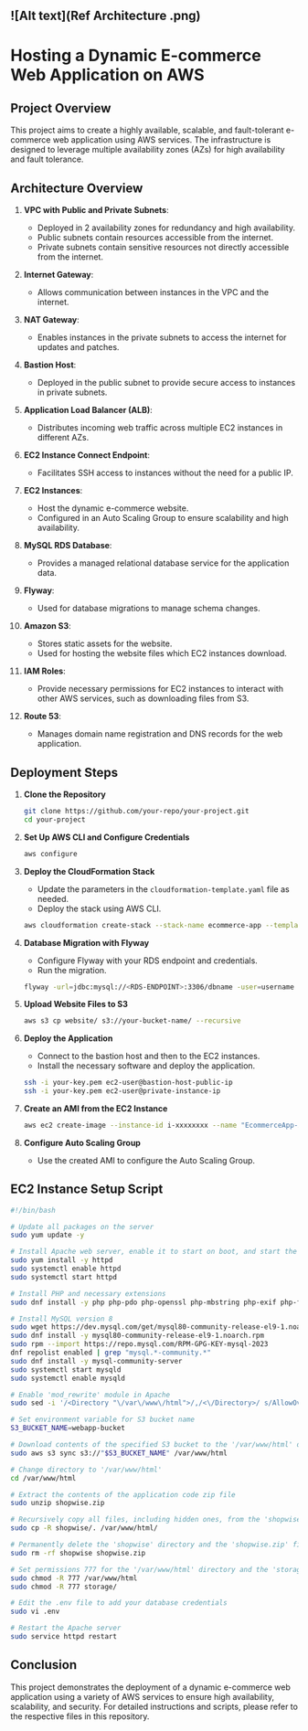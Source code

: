![Alt text](Ref Architecture .png)
---
# Hosting a Dynamic E-commerce Web Application on AWS

## Project Overview

This project aims to create a highly available, scalable, and fault-tolerant e-commerce web application using AWS services. The infrastructure is designed to leverage multiple availability zones (AZs) for high availability and fault tolerance.

## Architecture Overview

1. **VPC with Public and Private Subnets**: 
   - Deployed in 2 availability zones for redundancy and high availability.
   - Public subnets contain resources accessible from the internet.
   - Private subnets contain sensitive resources not directly accessible from the internet.

2. **Internet Gateway**: 
   - Allows communication between instances in the VPC and the internet.

3. **NAT Gateway**: 
   - Enables instances in the private subnets to access the internet for updates and patches.

4. **Bastion Host**: 
   - Deployed in the public subnet to provide secure access to instances in private subnets.

5. **Application Load Balancer (ALB)**: 
   - Distributes incoming web traffic across multiple EC2 instances in different AZs.

6. **EC2 Instance Connect Endpoint**: 
   - Facilitates SSH access to instances without the need for a public IP.

7. **EC2 Instances**: 
   - Host the dynamic e-commerce website.
   - Configured in an Auto Scaling Group to ensure scalability and high availability.

8. **MySQL RDS Database**: 
   - Provides a managed relational database service for the application data.

9. **Flyway**: 
   - Used for database migrations to manage schema changes.

10. **Amazon S3**: 
    - Stores static assets for the website.
    - Used for hosting the website files which EC2 instances download.

11. **IAM Roles**: 
    - Provide necessary permissions for EC2 instances to interact with other AWS services, such as downloading files from S3.

12. **Route 53**: 
    - Manages domain name registration and DNS records for the web application.

## Deployment Steps

1. **Clone the Repository**
   ```sh
   git clone https://github.com/your-repo/your-project.git
   cd your-project
   ```

2. **Set Up AWS CLI and Configure Credentials**
   ```sh
   aws configure
   ```

3. **Deploy the CloudFormation Stack**
   - Update the parameters in the `cloudformation-template.yaml` file as needed.
   - Deploy the stack using AWS CLI.
   ```sh
   aws cloudformation create-stack --stack-name ecommerce-app --template-body file://cloudformation-template.yaml --parameters ParameterKey=KeyName,ParameterValue=your-key-name
   ```

4. **Database Migration with Flyway**
   - Configure Flyway with your RDS endpoint and credentials.
   - Run the migration.
   ```sh
   flyway -url=jdbc:mysql://<RDS-ENDPOINT>:3306/dbname -user=username -password=password migrate
   ```

5. **Upload Website Files to S3**
   ```sh
   aws s3 cp website/ s3://your-bucket-name/ --recursive
   ```

6. **Deploy the Application**
   - Connect to the bastion host and then to the EC2 instances.
   - Install the necessary software and deploy the application.
   ```sh
   ssh -i your-key.pem ec2-user@bastion-host-public-ip
   ssh -i your-key.pem ec2-user@private-instance-ip
   ```

7. **Create an AMI from the EC2 Instance**
   ```sh
   aws ec2 create-image --instance-id i-xxxxxxxx --name "EcommerceApp-AMI"
   ```

8. **Configure Auto Scaling Group**
   - Use the created AMI to configure the Auto Scaling Group.

## EC2 Instance Setup Script

```bash
#!/bin/bash

# Update all packages on the server
sudo yum update -y

# Install Apache web server, enable it to start on boot, and start the server immediately
sudo yum install -y httpd
sudo systemctl enable httpd 
sudo systemctl start httpd

# Install PHP and necessary extensions
sudo dnf install -y php php-pdo php-openssl php-mbstring php-exif php-fileinfo php-xml php-ctype php-json php-tokenizer php-curl php-cli php-fpm php-mysqlnd php-bcmath php-gd php-cgi php-gettext php-intl php-zip

# Install MySQL version 8
sudo wget https://dev.mysql.com/get/mysql80-community-release-el9-1.noarch.rpm 
sudo dnf install -y mysql80-community-release-el9-1.noarch.rpm
sudo rpm --import https://repo.mysql.com/RPM-GPG-KEY-mysql-2023
dnf repolist enabled | grep "mysql.*-community.*"
sudo dnf install -y mysql-community-server 
sudo systemctl start mysqld
sudo systemctl enable mysqld

# Enable 'mod_rewrite' module in Apache
sudo sed -i '/<Directory "\/var\/www\/html">/,/<\/Directory>/ s/AllowOverride None/AllowOverride All/' /etc/httpd/conf/httpd.conf

# Set environment variable for S3 bucket name
S3_BUCKET_NAME=webapp-bucket

# Download contents of the specified S3 bucket to the '/var/www/html' directory
sudo aws s3 sync s3://"$S3_BUCKET_NAME" /var/www/html

# Change directory to '/var/www/html'
cd /var/www/html

# Extract the contents of the application code zip file
sudo unzip shopwise.zip

# Recursively copy all files, including hidden ones, from the 'shopwise' directory to the '/var/www/html/'
sudo cp -R shopwise/. /var/www/html/

# Permanently delete the 'shopwise' directory and the 'shopwise.zip' file
sudo rm -rf shopwise shopwise.zip

# Set permissions 777 for the '/var/www/html' directory and the 'storage/' directory
sudo chmod -R 777 /var/www/html
sudo chmod -R 777 storage/

# Edit the .env file to add your database credentials 
sudo vi .env

# Restart the Apache server
sudo service httpd restart
```

## Conclusion

This project demonstrates the deployment of a dynamic e-commerce web application using a variety of AWS services to ensure high availability, scalability, and security. For detailed instructions and scripts, please refer to the respective files in this repository.

